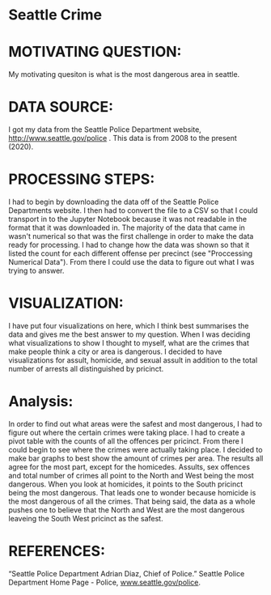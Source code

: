 # Seattle Crime
# MOTIVATING QUESTION:
My motivating quesiton is what is the most dangerous area in seattle. 

# DATA SOURCE:
I got my data from the Seattle Police Department website, http://www.seattle.gov/police . This data is from 2008 to the present (2020).   

# PROCESSING STEPS:
I had to begin by downloading the data off of the Seattle Police Departments website. I then had to convert the file to a CSV so that I could transport in to the Jupyter Notebook because it was not readable in the format that it was downloaded in. The majority of the data that came in wasn't numerical so that was the first challenge in order to make the data ready for processing. I had to change how the data was shown so that it listed the count for each different offense per precinct (see "Proccessing Numerical Data"). From there I could use the data to figure out what I was trying to answer.

# VISUALIZATION:
I have put four visualizations on here, which I think best summarises the data and gives me the best answer to my question. When I was deciding what visualizations to show I thought to myself, what are the crimes that make people think a city or area is dangerous. I decided to have visualizations for assult, homicide, and sexual assult in addition to the total number of arrests all distinguished by pricinct.

# Analysis:
In order to find out what areas were the safest and most dangerous, I had to figure out where the certain crimes were taking place. I had to create a pivot table with the counts of all the offences per pricinct. From there I could begin to see where the crimes were actually taking place. I decided to make bar graphs to best show the amount of crimes per area. The results all agree for the most part, except for the homicedes. Assults, sex offences and total number of crimes all point to the North and West being the most dangerous. When you look at homicides, it points to the South pricinct being the most dangerous. That leads one to wonder because homicide is the most dangerous of all the crimes. That being said, the data as a whole pushes one to believe that the North and West are the most dangerous leaveing the South West pricinct as the safest. 

# REFERENCES:
“Seattle Police Department Adrian Diaz, Chief of Police.” Seattle Police Department Home Page - Police, www.seattle.gov/police. 


